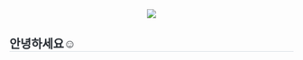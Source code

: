 <div align= "center">
    <img src="https://capsule-render.vercel.app/api?type=waving&color=0:ffc2df,100:a791f8&height=80&animation=fadeIn&fontColor=ffffff&fontSize=20" />
</div>
<div>
    <h2 style="border-bottom: 0.5px solid #d8dee4; color: #282d33;">  안녕하세요☺️ </h2>
    <div style="font-weight: 700; font-size: 15px; text-align: left; color: #282d33;"> </div> 
</div>    
  
